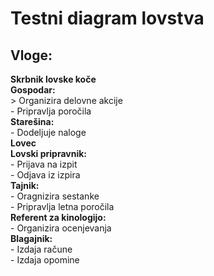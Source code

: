 # Testni diagram lovstva

## Vloge:
**Skrbnik lovske koče** <br />
**Gospodar:** <br />
    >  Organizira delovne akcije <br />
    - Pripravlja poročila <br />
**Starešina:** <br />
    - Dodeljuje naloge <br />
**Lovec** <br />
**Lovski pripravnik:** <br />
    - Prijava na izpit <br />
    - Odjava iz izpira <br />
**Tajnik:** <br />
    - Oragnizira sestanke <br />
    - Pripravlja letna poročila <br />
**Referent za kinologijo:** <br />
    - Organizira ocenjevanja <br />
**Blagajnik:** <br />
    - Izdaja račune <br />
    - Izdaja opomine <br />
